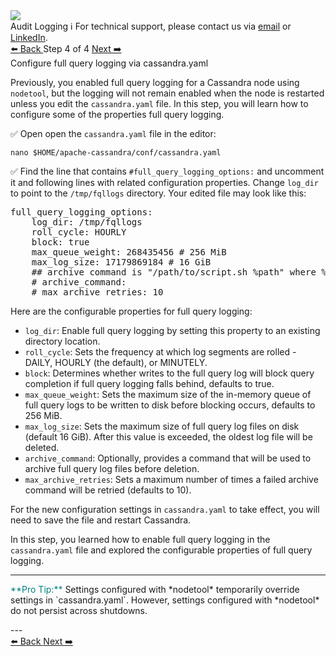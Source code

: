 <!-- TOP -->
<div class="top">
  <img src="https://datastax-academy.github.io/katapod-shared-assets/images/ds-academy-logo.svg" />
  <div class="scenario-title-section">
    <span class="scenario-title">Audit Logging</span>
    <span class="scenario-subtitle">ℹ️ For technical support, please contact us via <a href="mailto:aleksandr.volochnev@datastax.com">email</a> or <a href="https://dtsx.io/aleks">LinkedIn</a>.</span> 
  </div>
</div>

<!-- NAVIGATION -->
<div id="navigation-top" class="navigation-top">
 <a href='command:katapod.loadPage?[{"step":"step3"}]'
   class="btn btn-dark navigation-top-left">⬅️ Back
 </a>
<span class="step-count"> Step 4 of 4</span>
 <a href='command:katapod.loadPage?[{"step":"finish"}]' 
    class="btn btn-dark navigation-top-right">Next ➡️
  </a>
</div>

<!-- CONTENT -->

<div class="step-title">Configure full query logging via cassandra.yaml</div>

Previously, you enabled full query logging for a Cassandra node using `nodetool`, but the logging will not remain enabled when the node is restarted unless you edit the `cassandra.yaml` file. In this step, you will learn how to configure some of the properties full query logging. 

✅ Open open the `cassandra.yaml` file in the editor:
```
nano $HOME/apache-cassandra/conf/cassandra.yaml
```

✅ Find the line that contains `#full_query_logging_options:` and uncomment it and following lines with related configuration properties. Change `log_dir` to point to the `/tmp/fqllogs` directory. Your edited file may look like this:

<pre class="non-executable-code">
full_query_logging_options:
    log_dir: /tmp/fqllogs
    roll_cycle: HOURLY
    block: true
    max_queue_weight: 268435456 # 256 MiB
    max_log_size: 17179869184 # 16 GiB
    ## archive command is "/path/to/script.sh %path" where %path is replaced with the file being rolled:
    # archive_command:
    # max_archive_retries: 10
</pre>

Here are the configurable properties for full query logging:

- `log_dir`: Enable full query logging by setting this property to an existing directory location.
- `roll_cycle`: Sets the frequency at which log segments are rolled - DAILY, HOURLY (the default), or MINUTELY.
- `block`: Determines whether writes to the full query log will block query completion if full query logging falls behind, defaults to true.
- `max_queue_weight`: Sets the maximum size of the in-memory queue of full query logs to be written to disk before blocking occurs, defaults to 256 MiB. 
- `max_log_size`: Sets the maximum size of full query log files on disk (default 16 GiB). After this value is exceeded, the oldest log file will be deleted.
- `archive_command`: Optionally, provides a command that will be used to archive full query log files before deletion.
- `max_archive_retries`: Sets a maximum number of times a failed archive command will be retried (defaults to 10).

For the new configuration settings in `cassandra.yaml` to take effect, you will need to save the file and restart Cassandra.

In this step, you learned how to enable full query logging in the `cassandra.yaml` file and explored the configurable properties of full query logging. 

---
<p>
<span style="color:teal">**Pro Tip:**</span> 
Settings configured with *nodetool* temporarily override settings in `cassandra.yaml`. However, settings configured with *nodetool* do not persist across shutdowns.
</p>
---

<!-- NAVIGATION -->
<div id="navigation-bottom" class="navigation-bottom">
 <a href='command:katapod.loadPage?[{"step":"step3"}]'
   class="btn btn-dark navigation-bottom-left">⬅️ Back
 </a>
 <a href='command:katapod.loadPage?[{"step":"finish"}]'
    class="btn btn-dark navigation-bottom-right">Next ➡️
  </a>
</div>

